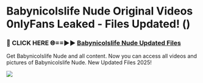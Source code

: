# Babynicolslife Nude Original Videos 0nlyFans Leaked - Files Updated! ()

<h3>🔴 CLICK HERE 🌐==►► <a href="https://tinyurl.com/leaks-videos" rel="nofollow">Babynicolslife Nude Updated Files</a></h3>

Get Babynicolslife Nude and all content. Now you can access all videos and pictures of Babynicolslife Nude. New Updated Files 2025!

[![](https://i.imgur.com/KQgVmj3.gif)](https://tinyurl.com/leaks-videos)